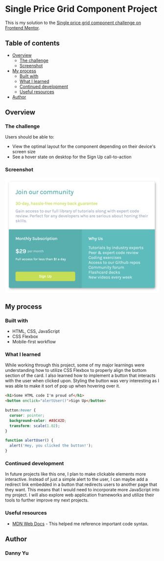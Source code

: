 # Single Price Grid Component Project

This is my solution to the [Single price grid component challenge on Frontend Mentor](https://www.frontendmentor.io/challenges/single-price-grid-component-5ce41129d0ff452fec5abbbc). 

## Table of contents

- [Overview](#overview)
  - [The challenge](#the-challenge)
  - [Screenshot](#screenshot)
- [My process](#my-process)
  - [Built with](#built-with)
  - [What I learned](#what-i-learned)
  - [Continued development](#continued-development)
  - [Useful resources](#useful-resources)
- [Author](#author)

## Overview

### The challenge

Users should be able to:

- View the optimal layout for the component depending on their device's screen size
- See a hover state on desktop for the Sign Up call-to-action

### Screenshot

![](./desktopVersion.png)

## My process

### Built with

- HTML, CSS, JavaScript
- CSS Flexbox
- Mobile-first workflow

### What I learned

While working through this project, some of my major learnings were understanding how to utilize CSS Flexbox to properly align the bottom section of the card. I also learned how to implement a button that interacts with the user when clicked upon. Styling the button was very interesting as I was able to make it sort of pop up when hovering over it.

```html
<h1>Some HTML code I'm proud of</h1>
<button onclick="alertUser()">Sign Up</button>
```
```css
button:hover {
  cursor: pointer;
  background-color: #A9C42D;
  transform: scale(1.02);
}
```
```js
function alertUser() {
  alert('Hey, you clicked the button!');
}
```

### Continued development

In future projects like this one, I plan to make clickable elements more interactive. Instead of just a simple alert to the user, I can maybe add a redirect link embedded in a button that redirects users to another page that they want. This means that I would need to incorporate more JavaScript into my project. I will also explore web application frameworks and utilize their tools to further improve my next projects.

### Useful resources

- [MDN Web Docs](https://developer.mozilla.org/en-US/) - This helped me reference important code syntax.

## Author

### Danny Yu
